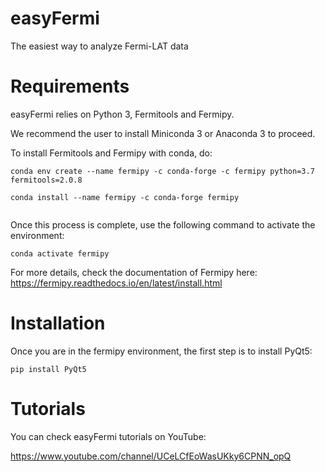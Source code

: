 # easyFermi
The easiest way to analyze Fermi-LAT data

# Requirements
easyFermi relies on Python 3, Fermitools and Fermipy. 

We recommend the user to install Miniconda 3 or Anaconda 3 to proceed.

To install Fermitools and Fermipy with conda, do:

<pre><code>conda env create --name fermipy -c conda-forge -c fermipy python=3.7 fermitools=2.0.8

conda install --name fermipy -c conda-forge fermipy

</code></pre>

Once this process is complete, use the following command to activate the environment:

<pre><code>conda activate fermipy
</code></pre>

For more details, check the documentation of Fermipy here: https://fermipy.readthedocs.io/en/latest/install.html


# Installation 

Once you are in the fermipy environment, the first step is to install PyQt5:


<pre><code>pip install PyQt5
</code></pre>

# Tutorials

You can check easyFermi tutorials on YouTube:

https://www.youtube.com/channel/UCeLCfEoWasUKky6CPNN_opQ
